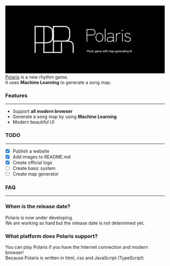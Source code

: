 ![thumbnail](https://github.com/polarisofficial/.github/blob/main/images/thumbnail.png)
[Polaris](https://polarisofficial.github.io/website/ "Polaris official website") is a new rhythm game.  
It uses **Machine Learning** to generate a song map.
### Features
*****
- Support **all modern browser**
- Generate a song map by using **Machine Learning**
- Modern beautiful UI

### TODO
*****
- [x] Publish a website
- [x] Add images to README.md
- [x] Create official logo
- [ ] Create basic system
- [ ] Create map generator

### FAQ
*****
### When is the release date?
Polaris is now under developing.  
We are working so hard but the release date is not determined yet.   

### What platform does Polaris support?
You can play Polaris if you have the Internet connection and modern browser!  
Because Polaris is written in html, css and JavaScript (TypeScript)

